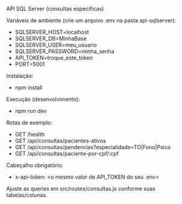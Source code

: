 API SQL Server (consultas específicas)

Variáveis de ambiente (crie um arquivo .env na pasta api-sqlserver):

- SQLSERVER_HOST=localhost
- SQLSERVER_DB=MinhaBase
- SQLSERVER_USER=meu_usuario
- SQLSERVER_PASSWORD=minha_senha
- API_TOKEN=troque_este_token
- PORT=5001

Instalação:

- npm install

Execução (desenvolvimento):

- npm run dev

Rotas de exemplo:

- GET /health
- GET /api/consultas/pacientes-ativos
- GET /api/consultas/pendencias?especialidade=TO|Fono|Psico
- GET /api/consultas/paciente-por-cpf/:cpf

Cabeçalho obrigatório:

- x-api-token: <o mesmo valor de API_TOKEN do seu .env>

Ajuste as queries em src/routes/consultas.js conforme suas tabelas/colunas.


